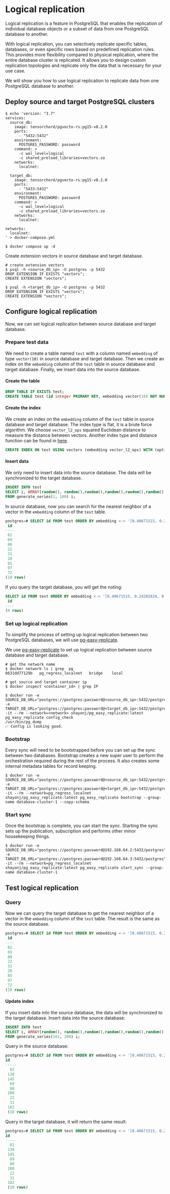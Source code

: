 # Logical replication

Logical replication is a feature in PostgreSQL that enables the replication of individual database objects or a subset of data from one PostgreSQL database to another.

With logical replication, you can selectively replicate specific tables, databases, or even specific rows based on predefined replication rules. This provides more flexibility compared to physical replication, where the entire database cluster is replicated. It allows you to design custom replication topologies and replicate only the data that is necessary for your use case.

We will show you how to use logical replication to replicate data from one PostgreSQL database to another.

## Deploy source and target PostgreSQL clusters

``` shell
$ echo 'version: "3.7"
services:
  source_db:
    image: tensorchord/pgvecto-rs:pg15-v0.2.0
    ports:
      - "5432:5432"
    environment:
      POSTGRES_PASSWORD: password
    command: >
      -c wal_level=logical
      -c shared_preload_libraries=vectors.so
    networks:
      localnet:

  target_db:
    image: tensorchord/pgvecto-rs:pg15-v0.2.0
    ports:
      - "5433:5432"
    environment:
      POSTGRES_PASSWORD: password
    command: >
      -c wal_level=logical
      -c shared_preload_libraries=vectors.so
    networks:
      localnet:

networks:
  localnet:
' > docker-compose.yml

$ docker compose up -d
```

Create extension vectors in source database and target database.

```shell
# create extension vectors
$ psql -h <source_db_ip> -U postgres -p 5432 
DROP EXTENSION IF EXISTS "vectors";
CREATE EXTENSION "vectors";

$ psql -h <target_db_ip> -U postgres -p 5432
DROP EXTENSION IF EXISTS "vectors";
CREATE EXTENSION "vectors";
```

## Configure logical replication

Now, we can set logical replication between source database and target database.

### Prepare test data

We need to create a table named `test` with a column named `embedding` of type `vector(10)` in source database and target database. Then we create an index on the `embedding` column of the `test` table in source database and target database. Finally, we insert data into the source database.

#### Create the table

```sql
DROP TABLE IF EXISTS test;
CREATE TABLE test (id integer PRIMARY KEY, embedding vector(10) NOT NULL);
```

#### Create the index

We create an index on the `embedding` column of the `test` table in source database and target database. The index type is flat, it is a brute force algorithm. We choose `vector_l2_ops` squared Euclidean distance to measure the distance between vectors. Another index type and distance function can be found in [here](https://docs.vectorchord.ai/usage/indexing.html).

```sql
CREATE INDEX ON test USING vectors (embedding vector_l2_ops) WITH (options = "[indexing.flat]");
```

#### Insert data

We only need to insert data into the source database. The data will be synchronized to the target database.

```sql
INSERT INTO test
SELECT i, ARRAY[random(), random(),random(),random(),random(),random(),random(),random(),random()]::real[] 
FROM generate_series(1, 100) i;
```

In source database, now you can search for the nearest neighbor of a vector in the `embedding` column of the `test` table.

```sql
postgres=# SELECT id FROM test ORDER BY embedding <-> '[0.40671515, 0.24202824, 0.37059402, 0.50316447, 0.10779921, 0.80774295, 0.8879849, 0.31292745, 0.05584943, 0.8738258]' LIMIT 10;
 id 
----
 82
 69
 80
 22
 31
 20
 85
 97
 72
(10 rows)
```

If you query the target database, you will get the noting:
```sql
SELECT id FROM test ORDER BY embedding <-> '[0.40671515, 0.24202824, 0.37059402, 0.50316447, 0.10779921, 0.80774295, 0.8879849, 0.31292745, 0.05584943, 0.8738258]' LIMIT 10;
 id 
----
(0 rows)
```

### Set up logical replication

To simplify the process of setting up logical replication between two PostgreSQL databases, we will use [pg-easy-replicate](https://github.com/shayonj/pg_easy_replicate).

We use [pg-easy-replicate](https://github.com/shayonj/pg_easy_replicate) to set up logical replication between source database and target database.

```shell
# get the network name
$ docker network ls | grep  pg
8631dd77129b   pg_regress_localnet   bridge    local

# get source and target container ip
$ docker inspect <container_id> | grep IP

$ docker run -e SOURCE_DB_URL="postgres://postgres:password@<source_db_ip>:5432/postgres"    -e TARGET_DB_URL="postgres://postgres:password@<target_db_ip>:5432/postgres"   -it --rm --network=<network> shayonj/pg_easy_replicate:latest   pg_easy_replicate config_check
/usr/bin/pg_dump
✅ Config is looking good.
```

### Bootstrap

Every sync will need to be bootstrapped before you can set up the sync between two databases. Bootstrap creates a new super user to perform the orchestration required during the rest of the process. It also creates some internal metadata tables for record keeping.

```shell
$ docker run -e SOURCE_DB_URL="postgres://postgres:password@<source_db_ip>:5432/postgres"    -e TARGET_DB_URL="postgres://postgres:password@<target_db_ip>:5432/postgres"   -it --rm --network=pg_regress_localnet shayonj/pg_easy_replicate:latest pg_easy_replicate bootstrap --group-name database-cluster-1 --copy-schema
```

### Start sync

Once the bootstrap is complete, you can start the sync. Starting the sync sets up the publication, subscription and performs other minor housekeeping things.

```shell
$ docker run -e SOURCE_DB_URL="postgres://postgres:password@192.168.64.2:5432/postgres"    -e TARGET_DB_URL="postgres://postgres:password@192.168.64.3:5432/postgres"   -it --rm --network=pg_regress_localnet shayonj/pg_easy_replicate:latest pg_easy_replicate start_sync --group-name database-cluster-1 
```

## Test logical replication

### Query

Now we can query the target database to get the nearest neighbor of a vector in the `embedding` column of the `test` table. The result is the same as the source database. 

```sql
postgres=# SELECT id FROM test ORDER BY embedding <-> '[0.40671515, 0.24202824, 0.37059402, 0.50316447, 0.10779921, 0.80774295, 0.8879849, 0.31292745, 0.05584943, 0.8738258]' LIMIT 10;
 id 
----
 82
 69
 80
 22
 31
 20
 85
 97
 72
(10 rows)
```

#### Update index

If you insert data into the source database, the data will be synchronized to the target database. Insert data into the source database:

```sql
INSERT INTO test
SELECT i, ARRAY[random(), random(),random(),random(),random(),random(),random(),random(),random()]::real[] 
FROM generate_series(101, 200) i;
```

Query in the source database:

```sql
postgres=# SELECT id FROM test ORDER BY embedding <-> '[0.40671515, 0.24202824, 0.37059402, 0.50316447, 0.10779921, 0.80774295, 0.8879849, 0.31292745, 0.05584943, 0.8738258]' LIMIT 10;
id  
-----
  82
 130
 145
  69
  80
 200
  22
  31
 182
 (10 rows)
```

Query in the target database, it will return the same result:

```sql
postgres=# SELECT id FROM test ORDER BY embedding <-> '[0.40671515, 0.24202824, 0.37059402, 0.50316447, 0.10779921, 0.80774295, 0.8879849, 0.31292745, 0.05584943, 0.8738258]' LIMIT 10;
id  
-----
  82
 130
 145
  69
  80
 200
  22
  31
 182
 (10 rows)
```
